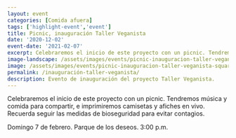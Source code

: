 ```yaml
---
layout: event
categories: [Comida afuera]
tags: ['highlight-event','event']
title: Picnic, inauguración Taller Veganista
date: '2020-12-02'
event-date: '2021-02-07'
excerpt: Celebraremos el inicio de este proyecto con un picnic. Tendremos música y comida para compartir, e imprimiremos camisetas y afiches en screen. Recuerda seguir las medidas de bioseguridad para evitar contagios.
image-landscape: /assets/images/events/picnic-inauguracion-taller-veganista.jpg
image: /assets/images/events/picnic-inauguracion-taller-veganista-square.jpg
permalink: /inauguración-taller-veganista/
description: Evento de inauguración del proyecto Taller Veganista.
---
```


Celebraremos el inicio de este proyecto con un picnic. Tendremos música y comida para compartir, e imprimiremos camisetas y afiches en vivo. Recuerda seguir las medidas de bioseguridad para evitar contagios.

Domingo 7 de febrero. Parque de los deseos. 3:00 p.m.
